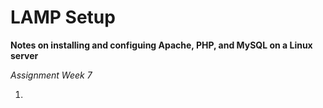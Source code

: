 # LAMP Setup

**Notes on installing and configuing Apache, PHP, and MySQL on a Linux server**

_Assignment Week 7_

1. 
